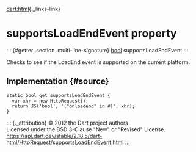 [dart:html](../../dart-html/dart-html-library){._links-link}

supportsLoadEndEvent property
=============================

::: {#getter .section .multi-line-signature}
[bool](../../dart-core/bool-class) supportsLoadEndEvent
:::

Checks to see if the LoadEnd event is supported on the current platform.

Implementation {#source}
--------------

``` {.language-dart data-language="dart"}
static bool get supportsLoadEndEvent {
  var xhr = new HttpRequest();
  return JS('bool', '("onloadend" in #)', xhr);
}
```

::: {._attribution}
© 2012 the Dart project authors\
Licensed under the BSD 3-Clause \"New\" or \"Revised\" License.\
<https://api.dart.dev/stable/2.18.5/dart-html/HttpRequest/supportsLoadEndEvent.html>
:::
